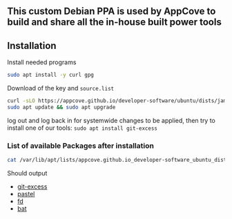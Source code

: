 This custom Debian PPA is used by AppCove to build and share all the in-house built power tools
--

## Installation

Install needed programs
``` bash
sudo apt install -y curl gpg
```

Download of the key and `source.list`
``` bash
curl -sLO https://appcove.github.io/developer-software/ubuntu/dists/jammy/main/binary-amd64/release_1.0.0custom22.04_amd64.deb && sudo dpkg -i release_1.0.0custom22.04_amd64.deb
sudo apt update && sudo apt upgrade
```
log out and log back in for systemwide changes to be applied, then try to install one of our tools: `sudo apt install git-excess`
### List of available Packages after installation

``` bash
cat /var/lib/apt/lists/appcove.github.io_developer-software_ubuntu_dists_jammy_main_binary-amd64_Packages | grep "Package:" | sort | uniq 
```
Should output
- [git-excess](https://github.com/appcove/git-excess)
- [pastel](https://github.com/sharkdp/pastel)
- [fd](https://github.com/sharkdp/fd)
- [bat](https://github.com/sharkdp/bat)
